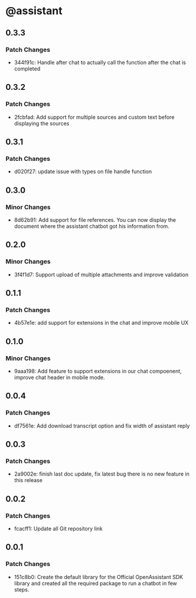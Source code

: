 # @assistant

## 0.3.3

### Patch Changes

- 344f91c: Handle after chat to actually call the function after the chat is completed

## 0.3.2

### Patch Changes

- 2fcbfad: Add support for multiple sources and custom text before displaying the sources

## 0.3.1

### Patch Changes

- d020f27: update issue with types on file handle function

## 0.3.0

### Minor Changes

- 8d62b91: Add support for file references. You can now display the document where the assistant chatbot got his information from.

## 0.2.0

### Minor Changes

- 3f4f1d7: Support upload of multiple attachments and improve validation

## 0.1.1

### Patch Changes

- 4b57e1e: add support for extensions in the chat and improve mobile UX

## 0.1.0

### Minor Changes

- 9aaa198: Add feature to support extensions in our chat compoenent, improve chat header in mobile mode.

## 0.0.4

### Patch Changes

- df7561e: Add download transcript option and fix width of assistant reply

## 0.0.3

### Patch Changes

- 2a9002e: finish last doc update, fix latest bug there is no new feature in this release

## 0.0.2

### Patch Changes

- fcacff1: Update all Git repository link

## 0.0.1

### Patch Changes

- 151c8b0: Create the default library for the Official OpenAssistant SDK library and created all the required package to run a chatbot in few steps.
